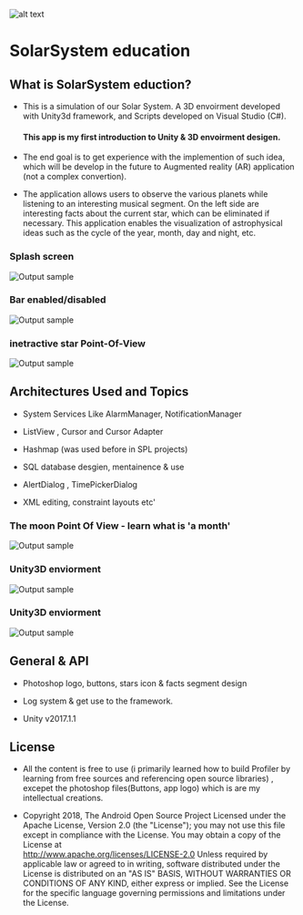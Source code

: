  ![alt text](https://github.com/MaorAssayag/Additional-Apps-Projects/blob/master/AndroidStudio/VSchedule/screenshots/v_logo.png)
# SolarSystem education

## What is SolarSystem eduction?
- This is a simulation of our Solar System. A 3D envoirment developed with Unity3d framework, and Scripts developed on Visual Studio (C#).

   #### This app is my first introduction to Unity & 3D envoirment desigen.
- The end goal is to get experience with the implemention of such idea, which will be develop in the future to Augmented reality (AR) application (not a complex convertion).

- The application allows users to observe the various planets while listening to an interesting musical segment. On the left side are interesting facts about the current star, which can be eliminated if necessary. This application enables the visualization of astrophysical ideas such as the cycle of the year, month, day and night, etc.

### Splash screen
![Output sample](https://github.com/MaorAssayag/Additional-Apps-Projects/blob/master/AndroidStudio/VSchedule/screenshots/open_gif.gif)

### Bar enabled/disabled
![Output sample](https://github.com/MaorAssayag/Additional-Apps-Projects/blob/master/AndroidStudio/VSchedule/screenshots/add_gif.gif)

### inetractive star Point-Of-View 
![Output sample](https://github.com/MaorAssayag/Additional-Apps-Projects/blob/master/AndroidStudio/VSchedule/screenshots/clock_gif.gif)


## Architectures Used and Topics 
* System Services Like AlarmManager, NotificationManager

* ListView , Cursor and Cursor Adapter

* Hashmap (was used before in SPL projects)

* SQL database desgien, mentainence & use

* AlertDialog , TimePickerDialog

* XML editing, constraint layouts etc'

### The moon Point Of View - learn what is 'a month' 
![Output sample](https://github.com/MaorAssayag/Additional-Apps-Projects/blob/master/AndroidStudio/VSchedule/screenshots/clock_gif.gif)

### Unity3D enviorment 
![Output sample](https://github.com/MaorAssayag/Additional-Apps-Projects/blob/master/AndroidStudio/VSchedule/screenshots/clock_gif.gif)

### Unity3D enviorment 
![Output sample](https://github.com/MaorAssayag/Additional-Apps-Projects/blob/master/AndroidStudio/VSchedule/screenshots/clock_gif.gif)

## General & API 

* Photoshop logo, buttons, stars icon & facts segment design

* Log system & get use to the framework.

* Unity v2017.1.1

## License
* All the content is free to use (i primarily learned how to build Profiler by learning from free sources and referencing open source libraries) , excepet the photoshop files(Buttons, app logo) which is are my intellectual creations.


* Copyright 2018, The Android Open Source Project
Licensed under the Apache License, Version 2.0 (the "License");
you may not use this file except in compliance with the License.
You may obtain a copy of the License at  
                                                                                                                           http://www.apache.org/licenses/LICENSE-2.0
                                                                                                             Unless required by applicable law or agreed to in writing, software distributed under the License is distributed on an "AS IS" BASIS,
WITHOUT WARRANTIES OR CONDITIONS OF ANY KIND, either express or implied.
See the License for the specific language governing permissions and
limitations under the License.

